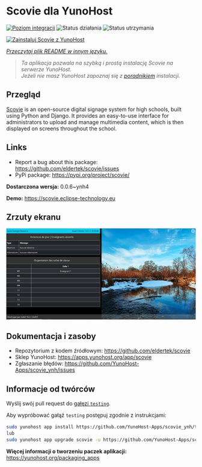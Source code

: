 <!--
To README zostało automatycznie wygenerowane przez <https://github.com/YunoHost/apps/tree/master/tools/readme_generator>
Nie powinno być ono edytowane ręcznie.
-->

# Scovie dla YunoHost

[![Poziom integracji](https://apps.yunohost.org/badge/integration/scovie)](https://ci-apps.yunohost.org/ci/apps/scovie/)
![Status działania](https://apps.yunohost.org/badge/state/scovie)
![Status utrzymania](https://apps.yunohost.org/badge/maintained/scovie)

[![Zainstaluj Scovie z YunoHost](https://install-app.yunohost.org/install-with-yunohost.svg)](https://install-app.yunohost.org/?app=scovie)

*[Przeczytaj plik README w innym języku.](./ALL_README.md)*

> *Ta aplikacja pozwala na szybką i prostą instalację Scovie na serwerze YunoHost.*  
> *Jeżeli nie masz YunoHost zapoznaj się z [poradnikiem](https://yunohost.org/install) instalacji.*

## Przegląd

[Scovie](https://github.com/eldertek/scovie) is an open-source digital signage system for high schools, built using Python and Django.
It provides an easy-to-use interface for administrators to upload and manage multimedia content, which is then displayed on screens throughout the school.

## Links

* Report a bug about this package: <https://github.com/eldertek/scovie/issues>
* PyPi package: <https://pypi.org/project/scovie/>


**Dostarczona wersja:** 0.0.6~ynh4

**Demo:** <https://scovie.eclipse-technology.eu>

## Zrzuty ekranu

![Zrzut ekranu z Scovie](./doc/screenshots/all.png)

## Dokumentacja i zasoby

- Repozytorium z kodem źródłowym: <https://github.com/eldertek/scovie>
- Sklep YunoHost: <https://apps.yunohost.org/app/scovie>
- Zgłaszanie błędów: <https://github.com/YunoHost-Apps/scovie_ynh/issues>

## Informacje od twórców

Wyślij swój pull request do [gałęzi `testing`](https://github.com/YunoHost-Apps/scovie_ynh/tree/testing).

Aby wypróbować gałąź `testing` postępuj zgodnie z instrukcjami:

```bash
sudo yunohost app install https://github.com/YunoHost-Apps/scovie_ynh/tree/testing --debug
lub
sudo yunohost app upgrade scovie -u https://github.com/YunoHost-Apps/scovie_ynh/tree/testing --debug
```

**Więcej informacji o tworzeniu paczek aplikacji:** <https://yunohost.org/packaging_apps>
